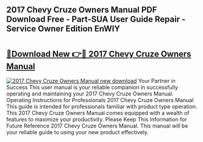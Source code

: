 ## 2017 Chevy Cruze Owners Manual PDF Download Free - Part-SUA User Guide Repair - Service Owner Edition EnWlY

# <h2><a href="http://bc42167.oget.top/?id=2017+Chevy+Cruze+Owners+Manual">🔗Download New 👉🔴 2017 Chevy Cruze Owners Manual</a></h2>

[![2017 Chevy Cruze Owners Manual new download](https://i.imgur.com/5g1atiW.png)](http://bc42167.oget.top/?id=2017+Chevy+Cruze+Owners+Manual)
Your Partner in Success This user manual is your reliable companion in successfully operating and maintaining your 2017 Chevy Cruze Owners Manual. Operating Instructions for Professionals 2017 Chevy Cruze Owners Manual This guide is intended for professionals familiar with product type operation. This 2017 Chevy Cruze Owners Manual comes equipped with a wealth of features to maximize your productivity. Please Keep This Information for Future Reference 2017 Chevy Cruze Owners Manual. This manual will be your reliable guide to using your new product effectively.

